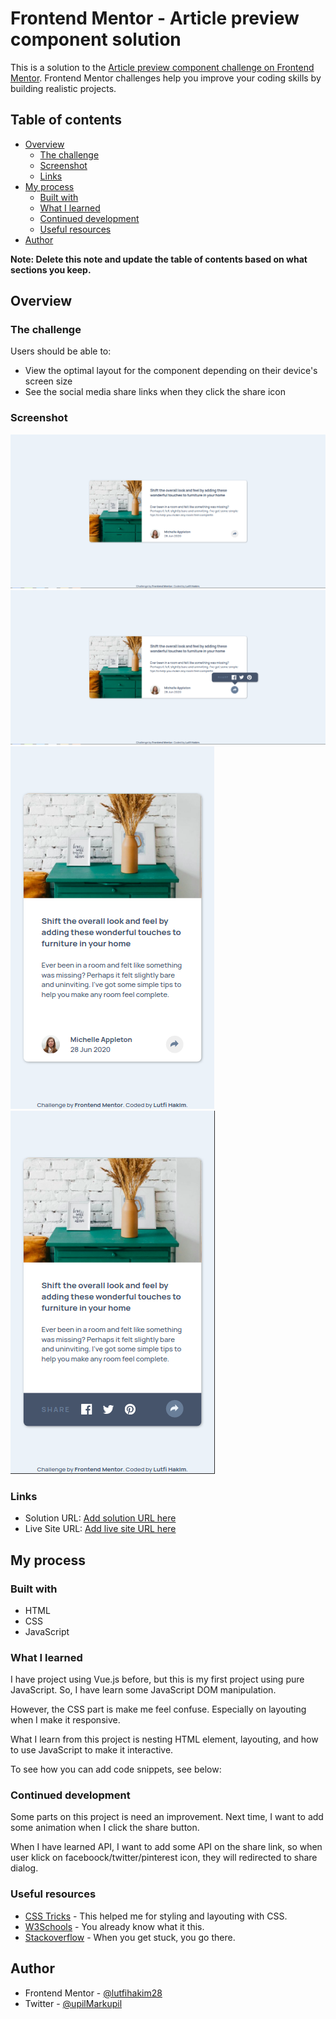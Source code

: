 # Frontend Mentor - Article preview component solution

This is a solution to the [Article preview component challenge on Frontend Mentor](https://www.frontendmentor.io/challenges/article-preview-component-dYBN_pYFT). Frontend Mentor challenges help you improve your coding skills by building realistic projects. 

## Table of contents

- [Overview](#overview)
  - [The challenge](#the-challenge)
  - [Screenshot](#screenshot)
  - [Links](#links)
- [My process](#my-process)
  - [Built with](#built-with)
  - [What I learned](#what-i-learned)
  - [Continued development](#continued-development)
  - [Useful resources](#useful-resources)
- [Author](#author)

**Note: Delete this note and update the table of contents based on what sections you keep.**

## Overview

### The challenge

Users should be able to:

- View the optimal layout for the component depending on their device's screen size
- See the social media share links when they click the share icon

### Screenshot

![Desktop Design](./screenshots/desktop-design.png)
![Desktop Active State](./screenshots/desktop-active-state.png)
![Mobile Design](./screenshots/mobile-design.png)
![Mobile Active State](./screenshots/mobile-active-state.png)

### Links

- Solution URL: [Add solution URL here](https://your-solution-url.com)
- Live Site URL: [Add live site URL here](https://your-live-site-url.com)

## My process

### Built with

- HTML
- CSS
- JavaScript

### What I learned

I have project using Vue.js before, but this is my first project using pure JavaScript. So, I have learn some JavaScript DOM manipulation.

However, the CSS part is make me feel confuse. Especially on layouting when I make it responsive.

What I learn from this project is nesting HTML element, layouting, and how to use JavaScript to make it interactive.

To see how you can add code snippets, see below:

### Continued development

Some parts on this project is need an improvement. Next time, I want to add some animation when I click the share button.

When I have learned API, I want to add some API on the share link, so when user klick on faceboock/twitter/pinterest icon, they will redirected to share dialog.

### Useful resources

- [CSS Tricks](https://css-tricks.com/almanac/) - This helped me for styling and layouting with CSS.
- [W3Schools](https://www.w3schools.com/) - You already know what it this.
- [Stackoverflow](https://stackoverflow.com/) - When you get stuck, you go there.


## Author

- Frontend Mentor - [@lutfihakim28](https://www.frontendmentor.io/profile/lutfihakim28)
- Twitter - [@upilMarkupil](https://www.twitter.com/upilMarkupil)

